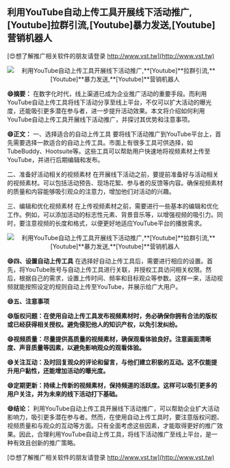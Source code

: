## **利用YouTube自动上传工具开展线下活动推广,**[Youtube]**拉群引流,**[Youtube]**暴力发送,**[Youtube]**营销机器人**

[😍想了解推广相关软件的朋友请登录 http://www.vst.tw](http://www.vst.tw)

 <center><img src="https://vst.tw/MP4/tuiguang/png/7.png" alt="利用YouTube自动上传工具开展线下活动推广,**[Youtube]**拉群引流,**[Youtube]**暴力发送,**[Youtube]**营销机器人"></center>

**😄摘要：**
在数字化时代，线上渠道已成为企业推广活动的重要手段。而利用YouTube自动上传工具将线下活动分享至线上平台，不仅可以扩大活动的曝光度，还能吸引更多潜在参与者，进一步提升活动效果。本文将介绍如何利用YouTube自动上传工具开展线下活动推广，并探讨其优势和注意事项。

**😄正文：**
一、选择适合的自动上传工具
要将线下活动推广到YouTube平台上，首先需要选择一款适合的自动上传工具。市面上有很多工具可供选择，如TubeBuddy、Hootsuite等。这些工具可以帮助用户快速地将视频素材上传至YouTube，并进行后期编辑和发布。

二、准备好活动相关的视频素材
在开展线下活动之前，要提前准备好与活动相关的视频素材。可以包括活动预告、现场花絮、参与者的反馈等内容。确保视频素材的质量和内容能够吸引观众的注意力，增加他们对活动的兴趣。

三、编辑和优化视频素材
在上传视频素材之前，需要进行一些基本的编辑和优化工作。例如，可以添加活动的标志性元素、背景音乐等，以增强视频的吸引力。同时，要注意视频的长度和格式，以便更好地适应YouTube平台的播放需求。

 <center><img src="https://vst.tw/MP4/tuiguang/png/1.png" alt="利用YouTube自动上传工具开展线下活动推广,**[Youtube]**拉群引流,**[Youtube]**暴力发送,**[Youtube]**营销机器人"></center>

**😄四、设置自动上传工具**
在选择好自动上传工具后，需要进行相应的设置。首先，将YouTube账号与自动上传工具进行关联，并授权工具访问相关权限。然后，根据自己的需求，设置上传时间、频率和目标观众等参数。这样一来，活动视频就能按照设定的规则自动上传至YouTube，并展示给广大用户。

**😄五、注意事项**

**😄版权问题：在使用自动上传工具发布视频素材时，务必确保你拥有合法的版权或已经获得相关授权。避免侵犯他人的知识产权，以免引发纠纷。**

**😄视频质量：尽量提供高质量的视频素材，确保观看体验良好。注意画面清晰度、声音质量等因素，以避免影响观众的观看体验。**

**😄关注互动：及时回复观众的评论和留言，与他们建立积极的互动。这不仅能提升用户黏性，还能增加活动的曝光度。**

**😄定期更新：持续上传新的视频素材，保持频道的活跃度。这样可以吸引更多的用户关注，并为未来的线下活动打下基础。**

**😄结论：**
利用YouTube自动上传工具开展线下活动推广，可以帮助企业扩大活动影响力，吸引更多潜在参与者。然而，在使用自动上传工具时，要注意版权问题、视频质量和与观众的互动等方面。只有全面考虑这些因素，才能取得更好的推广效果。因此，合理利用YouTube自动上传工具，将线下活动推广至线上平台，是一种有效且创新的推广策略。

[😍想了解推广相关软件的朋友请登录 http://www.vst.tw](http://www.vst.tw)



